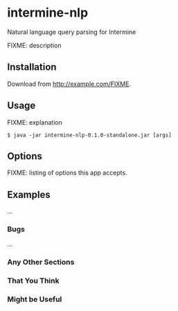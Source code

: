 # intermine-nlp
Natural language query parsing for Intermine

FIXME: description

## Installation

Download from http://example.com/FIXME.

## Usage

FIXME: explanation

    $ java -jar intermine-nlp-0.1.0-standalone.jar [args]

## Options

FIXME: listing of options this app accepts.

## Examples

...

### Bugs

...

### Any Other Sections
### That You Think
### Might be Useful

